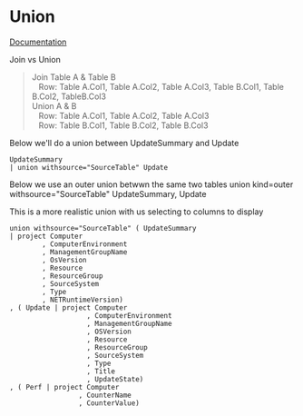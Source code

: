 # Union

[Documentation](https://kusto.azurewebsites.net/docs/query/unionoperator.html)

Join vs Union
> Join Table A &  Table B  
> &nbsp;&nbsp; Row: Table A.Col1, Table A.Col2, Table A.Col3, Table B.Col1, Table B.Col2, TableB.Col3  
> Union A & B  
> &nbsp;&nbsp; Row: Table A.Col1, Table A.Col2, Table A.Col3  
> &nbsp;&nbsp; Row: Table B.Col1, Table B.Col2, Table B.Col3  

Below we'll do a union between UpdateSummary and Update

    UpdateSummary  
    | union withsource="SourceTable" Update   

Below we use an outer union betwwn the same two tables
    union kind=outer withsource="SourceTable" UpdateSummary, Update

This is a more realistic union with us selecting to columns to display

    union withsource="SourceTable" ( UpdateSummary  
    | project Computer  
            , ComputerEnvironment  
            , ManagementGroupName  
            , OsVersion  
            , Resource  
            , ResourceGroup  
            , SourceSystem  
            , Type  
            , NETRuntimeVersion)  
    , ( Update | project Computer  
                       , ComputerEnvironment  
                       , ManagementGroupName  
                       , OSVersion  
                       , Resource  
                       , ResourceGroup  
                       , SourceSystem  
                       , Type  
                       , Title  
                       , UpdateState)
    , ( Perf | project Computer  
                     , CounterName  
                     , CounterValue)
